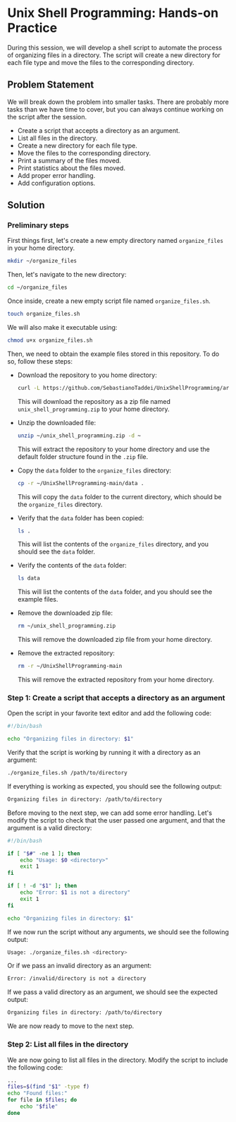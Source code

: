 # Unix Shell Programming: Hands-on Practice

During this session, we will develop a shell script to automate the process of organizing files in a directory. The script will create a new directory for each file type and move the files to the corresponding directory.

## Problem Statement

We will break down the problem into smaller tasks. There are probably more tasks than we have time to cover, but you can always continue working on the script after the session.

- Create a script that accepts a directory as an argument.
- List all files in the directory.
- Create a new directory for each file type.
- Move the files to the corresponding directory.
- Print a summary of the files moved.
- Print statistics about the files moved.
- Add proper error handling.
- Add configuration options.

## Solution

### Preliminary steps

First things first, let's create a new empty directory named `organize_files` in your home directory.

```bash
mkdir ~/organize_files
```

Then, let's navigate to the new directory:

```bash
cd ~/organize_files
```

Once inside, create a new empty script file named `organize_files.sh`.

```bash
touch organize_files.sh
```

We will also make it executable using:

```bash
chmod u+x organize_files.sh
```

Then, we need to obtain the example files stored in this repository. To do so, follow these steps:

- Download the repository to you home directory:
  
  ```bash
  curl -L https://github.com/SebastianoTaddei/UnixShellProgramming/archive/refs/heads/main.zip -o ~/unix_shell_programming.zip
  ```

  This will download the repository as a zip file named `unix_shell_programming.zip` to your home directory.
- Unzip the downloaded file:
  
  ```bash
  unzip ~/unix_shell_programming.zip -d ~
  ```

  This will extract the repository to your home directory and use the default folder structure found in the `.zip` file.
- Copy the `data` folder to the `organize_files` directory:
  
  ```bash
  cp -r ~/UnixShellProgramming-main/data .
  ```

  This will copy the `data` folder to the current directory, which should be the `organize_files` directory.
- Verify that the `data` folder has been copied:
  
  ```bash
  ls .
  ```

  This will list the contents of the `organize_files` directory, and you should see the `data` folder.
- Verify the contents of the `data` folder:
  
  ```bash
  ls data
  ```

  This will list the contents of the `data` folder, and you should see the example files.
- Remove the downloaded zip file:
  
  ```bash
  rm ~/unix_shell_programming.zip
  ```

  This will remove the downloaded zip file from your home directory.
- Remove the extracted repository:
  
  ```bash
  rm -r ~/UnixShellProgramming-main
  ```

  This will remove the extracted repository from your home directory.

### Step 1: Create a script that accepts a directory as an argument

Open the script in your favorite text editor and add the following code:

```bash
#!/bin/bash

echo "Organizing files in directory: $1"
```

Verify that the script is working by running it with a directory as an argument:

```bash
./organize_files.sh /path/to/directory
```

If everything is working as expected, you should see the following output:

```bash
Organizing files in directory: /path/to/directory
```

Before moving to the next step, we can add some error handling. Let's modify the script to check that the user passed one argument, and that the argument is a valid directory:

```bash
#!/bin/bash

if [ "$#" -ne 1 ]; then
    echo "Usage: $0 <directory>"
    exit 1
fi

if [ ! -d "$1" ]; then
    echo "Error: $1 is not a directory"
    exit 1
fi

echo "Organizing files in directory: $1"
```

If we now run the script without any arguments, we should see the following output:

```bash
Usage: ./organize_files.sh <directory>
```

Or if we pass an invalid directory as an argument:

```bash
Error: /invalid/directory is not a directory
```

If we pass a valid directory as an argument, we should see the expected output:

```bash
Organizing files in directory: /path/to/directory
```

We are now ready to move to the next step.

### Step 2: List all files in the directory

We are now going to list all files in the directory. Modify the script to include the following code:

```bash
...
files=$(find "$1" -type f)
echo "Found files:"
for file in $files; do
    echo "$file"
done
```
